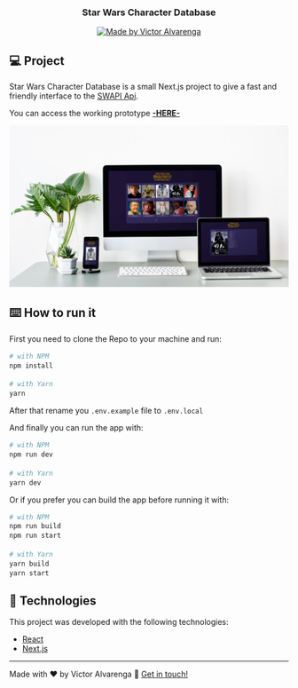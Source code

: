 <h3 align="center">
  Star Wars Character Database
</h3>

<p align="center">
  <a href="https://victoralvarenga.com">
    <img alt="Made by Victor Alvarenga" src="https://img.shields.io/badge/made%20by-Victor Alvarenga-%23134F84">
  </a>
</p>

## :computer: Project

Star Wars Character Database is a small Next.js project to give a fast and friendly interface to the [SWAPI Api](https://swapi.dev/).

You can access the working prototype [**-HERE-**](https://starwars-db.thadeucity.vercel.app/)

<img alt="Star Wars Data" src="./readme-img.jpg"/>

## :keyboard: How to run it

First you need to clone the Repo to your machine and run:

```bash
# with NPM
npm install

# with Yarn
yarn
```

After that rename you `.env.example` file to `.env.local`

And finally you can run the app with:

```bash
# with NPM
npm run dev

# with Yarn
yarn dev
```

Or if you prefer you can build the app before running it with:

```bash
# with NPM
npm run build
npm run start

# with Yarn
yarn build
yarn start
```

## :rocket: Technologies

This project was developed with the following technologies:

- [React](https://reactjs.org)
- [Next.js](https://nextjs.org/)

---

Made with ♥ by Victor Alvarenga :wave: [Get in touch!](https://www.linkedin.com/in/victoralvarenga/)
